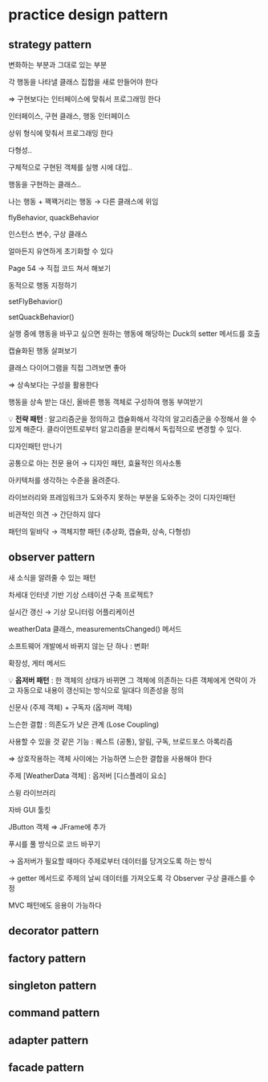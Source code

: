 # practice design pattern

## strategy pattern
변화하는 부분과 그대로 있는 부분

각 행동을 나타낼 클래스 집합을 새로 만들어야 한다

⇒ 구현보다는 인터페이스에 맞춰서 프로그래밍 한다

인터페이스, 구현 클래스, 행동 인터페이스

상위 형식에 맞춰서 프로그래밍 한다

다형성..

구체적으로 구현된 객체를 실행 시에 대입..

행동을 구현하는 클래스..

나는 행동 + 꽥꽥거리는 행동 → 다른 클래스에 위임

flyBehavior, quackBehavior

인스턴스 변수, 구상 클래스

얼마든지 유연하게 초기화할 수 있다

Page 54 → 직접 코드 쳐서 해보기

동적으로 행동 지정하기

setFlyBehavior()

setQuackBehavior()

실행 중에 행동을 바꾸고 싶으면 원하는 행동에 해당하는 Duck의 setter 메서드를 호출

캡슐화된 행동 살펴보기

클래스 다이어그램을 직접 그려보면 좋아

⇒ 상속보다는 구성을 활용한다

행동을 상속 받는 대신, 올바른 행동 객체로 구성하여 행동 부여받기


💡 **전략 패턴** : 알고리즘군을 정의하고 캡슐화해서 각각의 알고리즘군을 수정해서 쓸 수 있게 해준다. 클라이언트로부터 알고리즘을 분리해서 독립적으로 변경할 수 있다.

디자인패턴 만나기

공통으로 아는 전문 용어 → 디자인 패턴, 효율적인 의사소통

아키텍처를 생각하는 수준을 올려준다.

라이브러리와 프레임워크가 도와주지 못하는 부분을 도와주는 것이 디자인패턴

비관적인 의견 → 간단하지 않다

패턴의 밑바닥 → 객체지향 패턴 (추상화, 캡슐화, 상속, 다형성)





## observer pattern
새 소식을 알려줄 수 있는 패턴

차세대 인터넷 기반 기상 스테이션 구축 프로젝트?

실시간 갱신 → 기상 모니터링 어플리케이션

weatherData 클래스, measurementsChanged() 메서드

소프트웨어 개발에서 바뀌지 않는 단 하나 : 변화!

확장성, 게터 메서드

💡 **옵저버 패턴** : 한 객체의 상태가 바뀌면 그 객체에 의존하는 다른 객체에게 연락이 가고 자동으로 내용이 갱신되는 방식으로 일대다 의존성을 정의


신문사 (주제 객체) + 구독자 (옵저버 객체)

느슨한 결합 : 의존도가 낮은 관계 (Lose Coupling)

사용할 수 있을 것 같은 기능 : 퀘스트 (공통), 알림, 구독, 브로드포스 아록리즘

⇒ 상호작용하는 객체 사이에는 가능하면 느슨한 결합을 사용해야 한다

주제 [WeatherData 객체] : 옵저버 [디스플레이 요소]

스윙 라이브러리

자바 GUI 툴킷

JButton 객체 ⇒ JFrame에 추가

푸시를 풀 방식으로 코드 바꾸기

→ 옵저버가 필요할 때마다 주제로부터 데이터를 당겨오도록 하는 방식

→ getter 메서드로 주제의 날씨 데이터를 가져오도록 각 Observer 구상 클래스를 수정

MVC 패턴에도 응용이 가능하다





## decorator pattern

## factory pattern

## singleton pattern

## command pattern

## adapter pattern

## facade pattern
